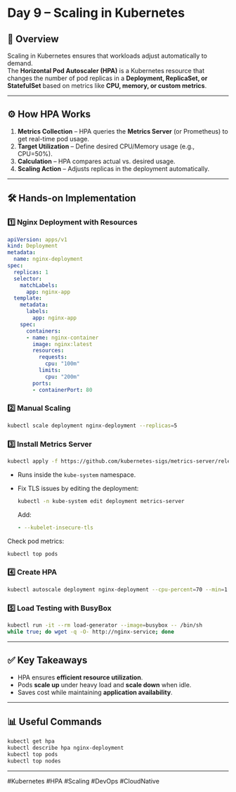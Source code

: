
# Day 9 – Scaling in Kubernetes

## 📌 Overview
Scaling in Kubernetes ensures that workloads adjust automatically to demand.  
The **Horizontal Pod Autoscaler (HPA)** is a Kubernetes resource that changes the number of pod replicas in a **Deployment, ReplicaSet, or StatefulSet** based on metrics like **CPU, memory, or custom metrics**.

---

## ⚙️ How HPA Works
1. **Metrics Collection** – HPA queries the **Metrics Server** (or Prometheus) to get real-time pod usage.  
2. **Target Utilization** – Define desired CPU/Memory usage (e.g., CPU=50%).  
3. **Calculation** – HPA compares actual vs. desired usage.  
4. **Scaling Action** – Adjusts replicas in the deployment automatically.

---

## 🛠️ Hands-on Implementation

### 1️⃣ Nginx Deployment with Resources
```yaml
apiVersion: apps/v1
kind: Deployment
metadata:
  name: nginx-deployment
spec:
  replicas: 1
  selector:
    matchLabels:
      app: nginx-app
  template:
    metadata:
      labels:
        app: nginx-app
    spec:
      containers:
      - name: nginx-container
        image: nginx:latest
        resources:
          requests:
            cpu: "100m"
          limits:
            cpu: "200m"
        ports:
        - containerPort: 80
````

### 2️⃣ Manual Scaling

```bash
kubectl scale deployment nginx-deployment --replicas=5
```

### 3️⃣ Install Metrics Server

```bash
kubectl apply -f https://github.com/kubernetes-sigs/metrics-server/releases/download/v0.5.0/components.yaml
```

* Runs inside the `kube-system` namespace.
* Fix TLS issues by editing the deployment:

  ```bash
  kubectl -n kube-system edit deployment metrics-server
  ```

  Add:

  ```yaml
  - --kubelet-insecure-tls
  ```

Check pod metrics:

```bash
kubectl top pods
```

### 4️⃣ Create HPA

```bash
kubectl autoscale deployment nginx-deployment --cpu-percent=70 --min=1 --max=10
```

### 5️⃣ Load Testing with BusyBox

```bash
kubectl run -it --rm load-generator --image=busybox -- /bin/sh
while true; do wget -q -O- http://nginx-service; done
```

---

## ✅ Key Takeaways

* HPA ensures **efficient resource utilization**.
* Pods **scale up** under heavy load and **scale down** when idle.
* Saves cost while maintaining **application availability**.

---

## 📊 Useful Commands

```bash
kubectl get hpa
kubectl describe hpa nginx-deployment
kubectl top pods
kubectl top nodes
```

---

#Kubernetes #HPA #Scaling #DevOps #CloudNative

